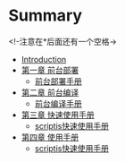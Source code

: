 # Summary
<!-注意在*后面还有一个空格->
* [Introduction](README.md)
* [第一章 前台部署]()
	* [前台部署手册](ch1/前台部署文档.md)
* [第二章 前台编译 ]()
    * [前台编译手册](ch2/编译文档.md)
* [第三章 快速使用手册 ]()
    * [scriptis快速使用手册](ch3/scriptis快速使用文档.md)
* [第四章 使用手册 ]()
    * [scriptis快速使用手册](ch4/Scriptis使用手册.md)